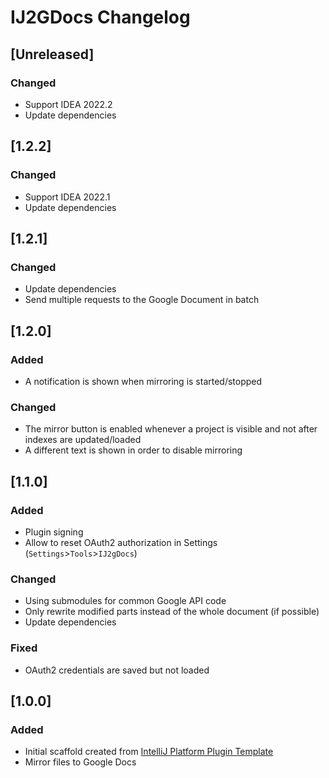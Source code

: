 <!-- Keep a Changelog guide -> https://keepachangelog.com -->

# IJ2GDocs Changelog

## [Unreleased]
### Changed
- Support IDEA 2022.2
- Update dependencies

## [1.2.2]
### Changed
- Support IDEA 2022.1
- Update dependencies

## [1.2.1]
### Changed
- Update dependencies
- Send multiple requests to the Google Document in batch

## [1.2.0]
### Added
- A notification is shown when mirroring is started/stopped

### Changed
- The mirror button is enabled whenever a project is visible and not after indexes are updated/loaded
- A different text is shown in order to disable mirroring

## [1.1.0]
### Added
- Plugin signing
- Allow to reset OAuth2 authorization in Settings (`Settings`>`Tools`>`IJ2gDocs`)

### Changed
- Using submodules for common Google API code
- Only rewrite modified parts instead of the whole document (if possible)
- Update dependencies

### Fixed
- OAuth2 credentials are saved but not loaded

## [1.0.0]
### Added
- Initial scaffold created from [IntelliJ Platform Plugin Template](https://github.com/JetBrains/intellij-platform-plugin-template)
- Mirror files to Google Docs